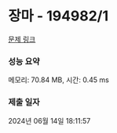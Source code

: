 # 장마 - 194982/1 

[문제 링크](https://level.goorm.io/exam/194982/%EC%9E%A5%EB%A7%88/quiz/1) 

### 성능 요약

메모리: 70.84 MB, 시간: 0.45 ms

### 제출 일자

2024년 06월 14일 18:11:57

